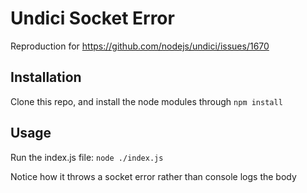 # Undici Socket Error

Reproduction for https://github.com/nodejs/undici/issues/1670

## Installation

Clone this repo, and install the node modules through `npm install`

## Usage

Run the index.js file: `node ./index.js`

Notice how it throws a socket error rather than console logs the body

